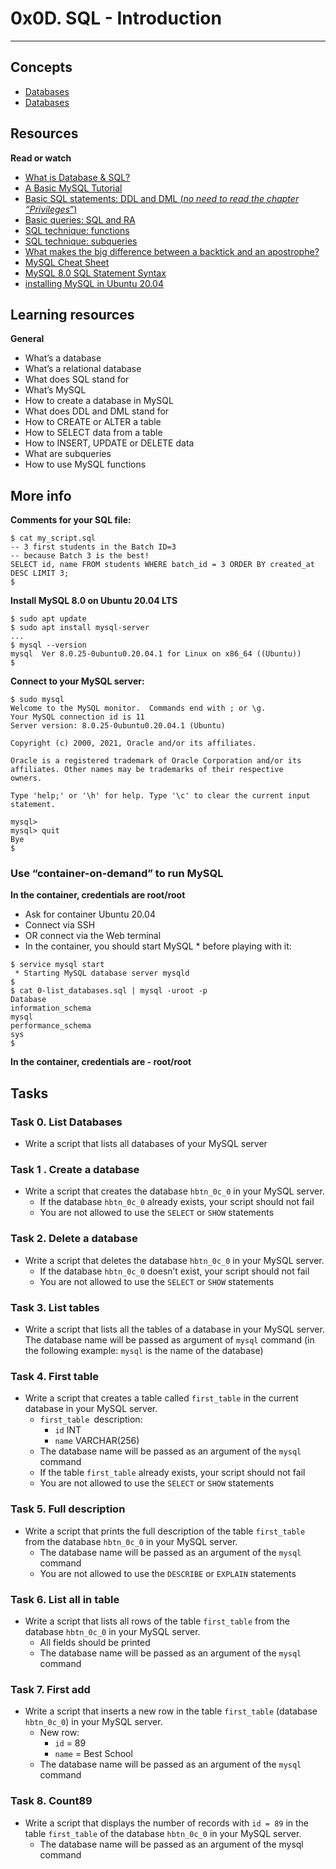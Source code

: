 # 0x0D. SQL - Introduction
---
## Concepts
* [Databases](https://intranet.alxswe.com/concepts/37)
* [Databases](https://intranet.alxswe.com/concepts/556)

## Resources
**Read or watch**
* [What is Database & SQL?](https://www.youtube.com/watch?v=FR4QIeZaPeM)
* [A Basic MySQL Tutorial](https://www.digitalocean.com/community/tutorials/how-to-install-mysql-on-ubuntu-20-04)
* [Basic SQL statements: DDL and DML (_no need to read the chapter “Privileges_”)](https://web.csulb.edu/colleges/coe/cecs/dbdesign/dbdesign.php?page=sql/ddldml.php)
* [Basic queries: SQL and RA](https://web.csulb.edu/colleges/coe/cecs/dbdesign/dbdesign.php?page=sql/queries.php)
* [SQL technique: functions](https://web.csulb.edu/colleges/coe/cecs/dbdesign/dbdesign.php?page=sql/functions.php)
* [SQL technique: subqueries](https://web.csulb.edu/colleges/coe/cecs/dbdesign/dbdesign.php?page=sql/subqueries.php)
* [What makes the big difference between a backtick and an apostrophe?](https://stackoverflow.com/questions/29402361/what-makes-the-big-difference-between-a-backtick-and-an-apostrophe/29402458)
* [MySQL Cheat Sheet](https://intellipaat.com/mediaFiles/2019/02/SQL-Commands-Cheat-Sheet.pdf?US)
* [MySQL 8.0 SQL Statement Syntax](https://dev.mysql.com/doc/refman/8.0/en/sql-statements.html)
* [installing MySQL in Ubuntu 20.04](https://phoenixnap.com/kb/install-mysql-ubuntu-20-04)

## Learning resources
**General**
* What’s a database
* What’s a relational database
* What does SQL stand for
* What’s MySQL
* How to create a database in MySQL
* What does DDL and DML stand for
* How to CREATE or ALTER a table
* How to SELECT data from a table
* How to INSERT, UPDATE or DELETE data
* What are subqueries
* How to use MySQL functions

## More info
**Comments for your SQL file:**
```
$ cat my_script.sql
-- 3 first students in the Batch ID=3
-- because Batch 3 is the best!
SELECT id, name FROM students WHERE batch_id = 3 ORDER BY created_at DESC LIMIT 3;
$
```
**Install MySQL 8.0 on Ubuntu 20.04 LTS**
```
$ sudo apt update
$ sudo apt install mysql-server
...
$ mysql --version
mysql  Ver 8.0.25-0ubuntu0.20.04.1 for Linux on x86_64 ((Ubuntu))
$
```
**Connect to your MySQL server:**
```
$ sudo mysql
Welcome to the MySQL monitor.  Commands end with ; or \g.
Your MySQL connection id is 11
Server version: 8.0.25-0ubuntu0.20.04.1 (Ubuntu)

Copyright (c) 2000, 2021, Oracle and/or its affiliates.

Oracle is a registered trademark of Oracle Corporation and/or its
affiliates. Other names may be trademarks of their respective
owners.

Type 'help;' or '\h' for help. Type '\c' to clear the current input statement.

mysql>
mysql> quit
Bye
$
```
### **Use “container-on-demand” to run MySQL**
**In the container, credentials are root/root**
* Ask for container Ubuntu 20.04
* Connect via SSH
* OR connect via the Web terminal
* In the container, you should start MySQL * before playing with it:
```
$ service mysql start                                                   
 * Starting MySQL database server mysqld 
$
$ cat 0-list_databases.sql | mysql -uroot -p                               
Database                                                                                   
information_schema                                                                         
mysql                                                                                      
performance_schema                                                                         
sys                      
$
```
**In the container, credentials are - root/root**

## Tasks
### Task 0. List Databases
* Write a script that lists all databases of your MySQL server

### Task 1 . Create a database
* Write a script that creates the database `hbtn_0c_0` in your MySQL server.
    * If the database `hbtn_0c_0` already exists, your script should not fail
    * You are not allowed to use the `SELECT` or `SHOW` statements

### Task 2. Delete a database
* Write a script that deletes the database `hbtn_0c_0` in your MySQL server.
    * If the database `hbtn_0c_0` doesn’t exist, your script should not fail
    * You are not allowed to use the `SELECT` or `SHOW` statements

### Task 3. List tables
* Write a script that lists all the tables of a database in your MySQL server.
    The database name will be passed as argument of `mysql` command (in the following example: `mysql` is the name of the database)

### Task 4. First table
* Write a script that creates a table called `first_table` in the current database in your MySQL server.
    * `first_table `description:
        * `id` INT
        * `name` VARCHAR(256)
    * The database name will be passed as an argument of the `mysql` command
    * If the table `first_table` already exists, your script should not fail
    * You are not allowed to use the `SELECT` or `SHOW` statements

### Task 5. Full description
* Write a script that prints the full description of the table `first_table` from the database `hbtn_0c_0` in your MySQL server.
    * The database name will be passed as an argument of the `mysql` command
    * You are not allowed to use the `DESCRIBE` or `EXPLAIN` statements

### Task 6. List all in table
* Write a script that lists all rows of the table `first_table` from the database `hbtn_0c_0` in your MySQL server.
    * All fields should be printed
    * The database name will be passed as an argument of the `mysql` command

### Task 7. First add
* Write a script that inserts a new row in the table `first_table` (database `hbtn_0c_0`) in your MySQL server.
    * New row:
        * `id` = 89
        * `name` = Best School
    * The database name will be passed as an argument of the `mysql` command

### Task 8. Count89
* Write a script that displays the number of records with `id = 89` in the table `first_table` of the database `hbtn_0c_0` in your MySQL server.
    * The database name will be passed as an argument of the mysql command

